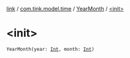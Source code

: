 [link](../../index.md) / [com.tink.model.time](../index.md) / [YearMonth](index.md) / [&lt;init&gt;](./-init-.md)

# &lt;init&gt;

`YearMonth(year: `[`Int`](https://kotlinlang.org/api/latest/jvm/stdlib/kotlin/-int/index.html)`, month: `[`Int`](https://kotlinlang.org/api/latest/jvm/stdlib/kotlin/-int/index.html)`)`